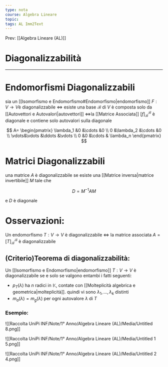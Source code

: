 ```yaml
---
type: nota
course: Algebra Lineare
topic: 
tags: AL Imm2Text 
---
```


Prev: [[Algebra Lineare (AL)]]

# Diagonalizzabilità
---

# Endomorfismi Diagonalizzabili

sia un [[Isomorfismo e Endomorfismo#Endomorfismo|endomorfismo]] $F:V \rightarrow  V$è diagonalizzabile $\iff$ esiste una base $\mathcal{B}$ di $V$ è composta solo da [[Autovettori e Autovalori|autovettori]] $\iff$la [[Matrice Associata]] $[f]^\mathcal{B}_\mathcal{B}$ è diagonale e contiene solo autovalori sulla diagonale

$$
A=
\begin{pmatrix}
\lambda_1 &0 &\cdots &0 \\
0 &\lambda_2 &\cdots &0 \\
\vdots&\vdots &\ddots &\vdots \\
0 &0 &\cdots & \lambda_n
\end{pmatrix}
$$

# Matrici Diagonalizzabili

una matrice $A$ è diagonalizzabile se esiste una [[Matrice inversa|matrice invertibile]] $M$ tale che

$$
D = M^{-1}AM
$$

e $D$  è diagonale

# Osservazioni:

Un endomorfismo $T : V \rightarrow V$ è diagonalizzabile $\iff$ la matrice associata $A = [T]^\mathcal{B}_\mathcal{B}$ è diagonalizzabile

## (Criterio)Teorema di diagonalizzabilità:

Un [[Isomorfismo e Endomorfismo|endomorfismo]] $T : V \rightarrow V$ è diagonalizzabile se e solo se valgono entambi i fatti seguenti:

- $p_T (\lambda)$ ha $n$ radici in $\mathbb{K}$, contate con [[Molteplicità algebrica e geometrica|molteplicità]]. quindi vi sono $\lambda_1,\dots, \lambda_k$ distinti
- $m_a(\lambda) = m_g(\lambda)$ per ogni autovalore $\lambda$ di $T$

### Esempio:

![[Raccolta UniPi INF/Note/1° Anno/Algebra Lineare (AL)/Media/Untitled 8.png]]

![[Raccolta UniPi INF/Note/1° Anno/Algebra Lineare (AL)/Media/Untitled 1 5.png]]

![[Raccolta UniPi INF/Note/1° Anno/Algebra Lineare (AL)/Media/Untitled 2 4.png]]
